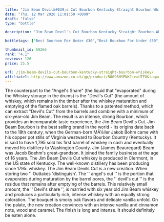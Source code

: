 ```yaml
---
title: "Jim Beam Devil&#039;s Cut Bourbon Kentucky Straight Bourbon Whiskey"
date: "Thu, 12 Mar 2020 11:01:59 +0000"
draft: "false"
type: "bottle"

description: "Jim Beam Devil's Cut Bourbon Kentucky Straight Bourbon Whiskey is a bourbon whiskey from the Jim Beam whisky distillery. Rated an average of 4.1 out of 5 by 126 reviewers and available from Amazon for only £25.5, falling slightly short of liquid gold but this in a solid everyday bourbon whiskey."

bottletags: ["Best Bourbon For Under £30","Best Bourbon For Under £50","Best Bourbon for under £75","Best peated whiskies for under £30","Best peated whiskies for under £50","Best peated whiskies for under £75","Bourbon Whiskies","Peated whiskies","Spirit Caramel (E150A)","Whiskies not containing Spirit Caramel (E150A)","Whiskies of America"]

thumbnail_id: 59266
rank: "4.1"
reviews: 126
price: 25.5

url: /jim-beam-devils-cut-bourbon-kentucky-straight-bourbon-whiskey/
affiliate1: http://www.amazon.co.uk/gp/product/B0093HSPNK?ie=UTF8&tag=whisky256-21&link_code=wql
---
```


The counterpart to the "Angel's Share" (the liquid that "evaporated" during the Whiskey storage in the drums) is the "Devil's Cut" (the amount of whiskey, which remains in the timber after the whiskey maturation and emptying of the flamed oak barrels). Thanks to a patented method, which can extract "Devil's Cut" from the barrels and combine with a minimum of six-year-old Jim Beam. The result is an intense, strong Bourbon, which provides an incomparable taste experience, the Jim Beam Devil's Cut. Jim Beam Bourbon is the best selling brand in the world - Its origins date back to the 18th century, when the German-born MÃ¼ller Jakob Bohm came with his copper pot stills of Virginia westward to Bourbon Country (Kentucky). It is said to have 1,795 sold his first barrel of whiskey in cash and eventually moved his distillery to Washington County. Jim (James Beauregard) Beam was Jacob Boehm's great-grandson. It joined the family business at the age of 16 years. The Jim Beam Devils Cut whiskey is produced in Clermont, in the US state of Kentucky. The well-known distillery has been producing since 1795. whiskey. The Jim Beam Devils Cut is a new creation. When storing two '' Outtakes 'distinguish'. The '' angel's cut '' is the portion that evaporates during maturation by the barrel pores, the '' devil's cut '' is the residue that remains after emptying of the barrels. This relatively small amount, the '' Devil's share '', is married with six year old Jim Beam whiskey and produces a particularly rich, intense whiskey with an equally strong coloration. The bouquet is smoky oak flavors and delicate vanilla unfold. On the palate, the new creation convinces with an intense vanilla and cinnamon note, wood and caramel. The finish is long and intense. It should definitely be eaten alone.
